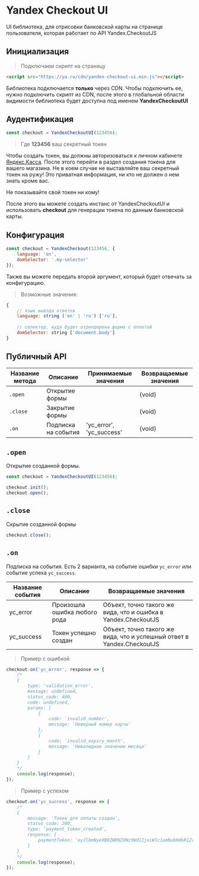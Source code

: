 # Yandex Checkout UI

UI библиотека, для отрисовки банковской карты на странице пользователя,
которая работает по API Yandex.CheckoutJS



## Инициализация

> Подключаем скрипт на страницу

```html
<script src="https://ya.ru/cdn/yandex-checkout-ui.min.js"></script>
```

Библиотека подключается **только** через CDN.
Чтобы подключить ее, нужно подключить скрипт из CDN, после этого в глобальной
области видимости библиотека будет доступна под именем **YandexCheckoutUI**



## Аудентификация

```js
const checkout = YandexCheckoutUI(123456);
```

> Где **123456** ваш секретный токен

Чтобы создать токен, вы должны авторизоваться к личном кабинете
[Яндекс.Касса](https://ya.ru). После этого перейти в раздел
создания токена для вашего магазина. Не в коем случае не выставляйте ваш
секретный токен на ружу! Это приватная информация, ни кто
не должен о нем знать кроме вас.

<aside class="warning">Не показывайте свой токен ни кому!</aside>

После этого вы можете создать инстанс от YandexCheckoutUI и использовать
**checkout** для генерации токена по данным банковской карты.



## Конфигурация

```js
const checkout = YandexCheckout(123456, {
    language: 'en',
    domSelector: '.my-selector'
});
```

Также вы можете передать второй аргумент, который будет отвечать за конфигурацию.

> Возможные значения:

```js
{
    // язык вывода ответов
    language: string ('en' | 'ru') ['ru'],
    
    // селектор, куда будет отрендерена форма с оплатой
    domSelector: string ['document.body']
}
```

## Публичный API

| Название метода | Описание               | Принимаемые значения     | Возвращаемые значения |
| --------------- | ---------------------- | ------------------------ | --------------------- |
| `.open`         | Открытие формы         |                          | {void}                |
| `.close`        | Закрытие формы         |                          | {void}                |
| `.on`           | Подписка на события    | 'yc_error', 'yc_success' | {void}                |

## `.open`

Открытие созданной формы.

```js
const checkout = YandexCheckoutUI(123456);

checkout.init();
checkout.open();
```

## `.close`

Скрытие созданной формы

```js
checkout.close();
```

## `.on`

Подписка на события.
Есть 2 варианта, на событие ошибки `yc_error` или событие успеха `yc_success`.

| Название события | Описание                     | Возвращаемые значения |
| ---------------- | ---------------------------- | --------------------- |
| yc_error         | Произошла ошибка любого рода | Объект, точно такого же вида, что и ошибка в Yandex.CheckoutJS |
| yc_success       | Токен успешно создан         | Объект, точно такого же вида, что и успешный ответ в Yandex.CheckoutJS |

> Пример с ошибкой

```js
checkout.on('yc_error', response => {
    /*
    {
        type: 'validation_error',
        message: undefined,
        status_code: 400,
        code: undefined,
        params: [
            {
                code: 'invalid_number',
                message: 'Неверный номер карты'
            },
            {
                code: 'invalid_expiry_month',
                message: 'Невалидное значение месяца'
            }
        ]
    }
    */
    console.log(response);
});
```

> Пример с успехом

```js
checkout.on('yc_success', response => {
    /*
    {
        message: 'Токен для оплаты создан',
        status_code: 200,
        type: 'payment_token_created',
        response: {
            paymentToken: 'eyJlbmNyeXB0ZWRNZXNzYWdlIjoiWlc1amNubHdkR1ZrVFdWemMyRm5aUT09IiwiZXBoZW1lcmFsUHVibGljS2V5IjoiWlhCb1pXMWxjbUZzVUhWaWJHbGpTMlY1IiwidGFnIjoiYzJsbmJtRjBkWEpsIn0K'
        }
    }
    */
    console.log(response);
});
```
